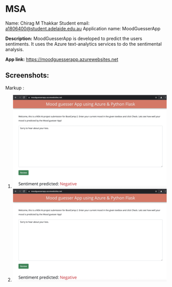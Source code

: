 # MSA

Name: Chirag M Thakkar
Student email: a1806400@student.adelaide.edu.au
Application name: MoodGuesserApp

**Description:** MoodGuesserApp is developed to predict the users sentiments. It uses the Azure text-analytics services to do the sentimental analysis.

**App link:** https://moodguesserapp.azurewebsites.net

## Screenshots:

 Markup : 
 1. ![alt text](https://github.com/chiragmthakkar/MSA/blob/main/negative.png)
 2. ![alt text](https://github.com/chiragmthakkar/MSA/blob/main/negative.png)




